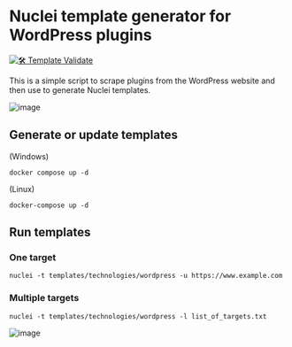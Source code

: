 # Nuclei template generator for WordPress plugins

[![🛠 Template Validate](https://github.com/ricardomaia/nuclei-template-generator-for-wordpress-plugins/actions/workflows/template-validate.yml/badge.svg)](https://github.com/ricardomaia/nuclei-template-generator-for-wordpress-plugins/actions/workflows/template-validate.yml)

This is a simple script to scrape plugins from the WordPress website and then use to generate Nuclei templates.

![image](https://user-images.githubusercontent.com/1353811/205188352-090ff901-3a62-4654-a012-04059d7e7f3f.png)


## Generate or update templates

(Windows)
```console
docker compose up -d
```

(Linux)
```console
docker-compose up -d
```

## Run templates

### One target
```console
nuclei -t templates/technologies/wordpress -u https://www.example.com
```

### Multiple targets
```console
nuclei -t templates/technologies/wordpress -l list_of_targets.txt
```

![image](https://user-images.githubusercontent.com/1353811/205186958-af7b2d56-e6e4-4ff9-8b08-7cede4cd4908.png)
